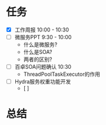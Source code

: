 
# 任务

- [x] 工作周报 10:00 - 10:30
- [ ] 微服务PPT 9:30 - 10:00
    - 什么是微服务?
    - 什么是SOA?
    - 两者的区别?
- [ ] 百卓SOA问题确认 10:30 
    - ThreadPoolTaskExecutor的作用
- [ ] Hydra服务权重功能开发
    - [ ]

# 总结
